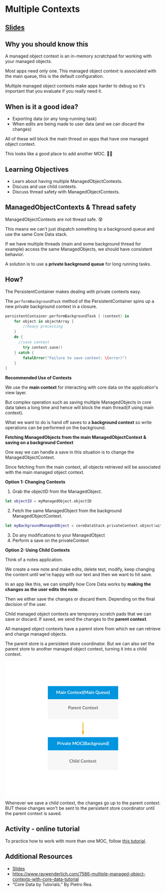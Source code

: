 <!-- Run this slideshow via the following command: -->
<!-- reveal-md README.md -w -->


<!-- .slide: class="header" -->

# Multiple Contexts

## [Slides](https://make-school-courses.github.io/MOB-2.1-Local-Persistence-in-iOS/Slides/Lesson9/README.html ':ignore')

<!-- > -->

## Why you should know this

A managed object context is an in-memory scratchpad for working with your managed objects.

Most apps need only one. This managed object context is associated with the main queue, this is the default configuration.

Multiple managed object contexts make apps harder to debug so it's important that you evaluate if you really need it.

<!-- > -->

## When is it a good idea?

- Exporting data (or any long-running task)
- When edits are being made to user data (and we can discard the changes)

All of these will block the main thread on apps that have one managed object context.

This looks like a good place to add another MOC. 🙌🏼

<!-- > -->

## Learning Objectives

- Learn about having multiple ManagedObjectContexts.
- Discuss and use child contexts.
- Discuss thread safety with ManagedObjectContexts.

<!-- > -->

## ManagedObjectContexts & Thread safety

ManagedObjectContexts are not thread safe. 😰

This means we can't just dispatch something to a background queue and use the same Core Data stack.

If we have multiple threads (main and some background thread for example) access the same ManagedObjects, we should have consistent behavior.

A solution is to use a **private background queue** for long running tasks.

<!-- > -->

## How?

The PersistentContainer makes dealing with private contexts easy.

The `performBackgroundTask` method of the PersistentContainer spins up a new private background context in a closure.

<!-- > -->


```swift
persistentContainer.performBackgroundTask { (context) in
    for object in objectArray {
        //heavy processing
    }
    do {
      //save context
        try context.save()
    } catch {
        fatalError("Failure to save context: \(error)")
    }
}
```

<!-- > -->

**Recommended Use of Contexts**

We use the **main context** for interacting with core data on the application's view layer.

But complex operation such as saving multiple ManagedObjects in core data takes a long time and hence will block the main thread(if using main context).

What we want to do is hand off saves to a **background context** so write operations can be performed on the background.

<!-- > -->

**Fetching ManagedObjects from the main ManagedObjectContext & saving on a background Context**

One way we can handle a save in this situation is to change the ManagedObjectContext.

Since fetching from the main context, all objects retrieved will be associated with the main managed object context.

<!-- > -->

**Option 1: Changing Contexts**
1. Grab the objectID from the ManagedObject.
```swift
let objectID = myManagedObject.objectID
```
2. Fetch the same ManagedObject from the background ManagedObjectContext.
```swift
let myBackgroundManagedObject = coreDataStack.privateContext.object(with: objectID)
```
3. Do any modifications to your ManagedObject
4. Perform a save on the privateContext

<!-- > -->

**Option 2: Using Child Contexts**

Think of a notes application.

We create a new note and make edits, delete text, modify, keep changing the content until we're happy with our text and then we want to hit save.

In an app like this, we can simplify how Core Data works by **making the changes as the user edits the note**.

Then we either save the changes or discard them. Depending on the final decision of the user.

<!-- > -->

Child managed object contexts are temporary scratch pads that we can save or discard. If saved, we send the changes to the **parent context**.

All managed object contexts have a parent store from which we can retrieve and change managed objects.

The parent store is a persistent store coordinator. But we can also set the parent store to another managed object context, turning it into a child context.

<!-- > -->

![Contexts](contexts.png)

<!-- > -->

Whenever we save a child context, the changes go up to the parent context. BUT these changes won't be sent to the persistent store coordinator until the parent context is saved.

<!-- > -->

## Activity - online tutorial


To practice how to work with more than one MOC, follow [this tutorial]().

<!-- > -->

## Additional Resources

- [Slides](https://docs.google.com/presentation/d/1mx-_ELFm5_zCMzEIgTnfM2RhxVgq_pX2k8tAo9bsUB8/edit#slide=id.g514c043897_0_135)
- https://www.raywenderlich.com/7586-multiple-managed-object-contexts-with-core-data-tutorial
- “Core Data by Tutorials.” By Pietro Rea.
